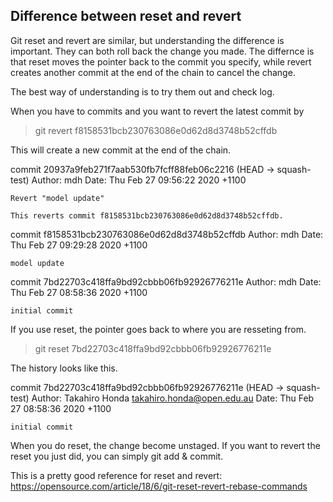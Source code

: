 ## Difference between reset and revert

Git reset and revert are similar, but understanding the difference is important. They can both roll back the change you made. The differnce is that 
reset moves the pointer back to the commit you specify, while revert creates another commit at the end of the chain to cancel the change.

The best way of understanding is to try them out and check log.

When you have to commits and you want to revert the latest commit by 

> git revert f8158531bcb230763086e0d62d8d3748b52cffdb

This will create a new commit at the end of the chain.

commit 20937a9feb271f7aab530fb7fcff88feb06c2216 (HEAD -> squash-test)
Author: mdh
Date:   Thu Feb 27 09:56:22 2020 +1100

    Revert "model update"

    This reverts commit f8158531bcb230763086e0d62d8d3748b52cffdb.

commit f8158531bcb230763086e0d62d8d3748b52cffdb
Author: mdh
Date:   Thu Feb 27 09:29:28 2020 +1100

    model update

commit 7bd22703c418ffa9bd92cbbb06fb92926776211e
Author: mdh
Date:   Thu Feb 27 08:58:36 2020 +1100

    initial commit

If you use reset, the pointer goes back to where you are resseting from.

> git reset 7bd22703c418ffa9bd92cbbb06fb92926776211e

The history looks like this.

commit 7bd22703c418ffa9bd92cbbb06fb92926776211e (HEAD -> squash-test)
Author: Takahiro Honda <takahiro.honda@open.edu.au>
Date:   Thu Feb 27 08:58:36 2020 +1100

    initial commit

When you do reset, the change become unstaged. If you want to revert the reset you just did, you can simply git add & commit.

This is a pretty good reference for reset and revert: https://opensource.com/article/18/6/git-reset-revert-rebase-commands